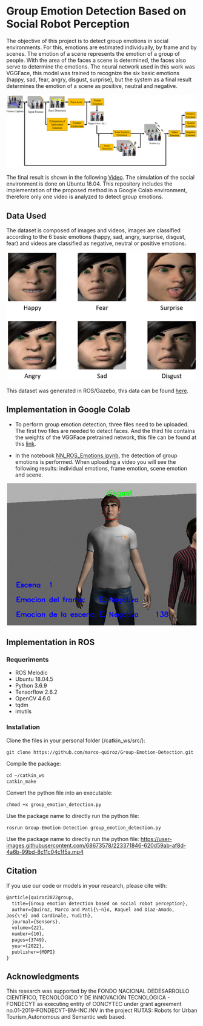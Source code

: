 # Group Emotion Detection Based on Social Robot Perception

The objective of this project is to detect group emotions in social environments. For this, emotions are estimated individually, by frame and by scenes. The emotion of a scene represents the emotion of a group of people. With the area of the faces a scene is determined, the faces also serve to determine the emotions. The neural network used in this work was VGGFace, this model was trained to recognize the six basic emotions (happy, sad, fear, angry, disgust, surprise), but the system as a final result determines the emotion of a scene as positive, neutral and negative.

<div align="center">
  <img src="figures/scenes_method.png" alt="Group Emotions Detection" width="800"/>
</div>

The final result is shown in the following [Video](https://youtu.be/sabojnDs630). The simulation of the social environment is done on Ubuntu 18.04. This repository includes the implementation of the proposed method in a Google Colab environment, therefore only one video is analyzed to detect group emotions.


## Data Used
The dataset is composed of images and videos, images are classified according to the 6 basic emotions (happy, sad, angry, surprise, disgust, fear) and videos are classified as negative, neutral or positive emotions.

<div align="center">
  <img src="figures/Emotions.png" alt="data example" width="500"/>
</div>

This dataset was generated in ROS/Gazebo, this data can be found [here](https://github.com/marco-quiroz/Dataset-in-ROS).

## Implementation in Google Colab

- To perform group emotion detection, three files need to be uploaded. The first two files are needed to detect faces. And the third file contains the weights of the VGGFace pretrained network, this file can be found at this [link](https://drive.google.com/file/d/1r-3oluA833Qg4tn_VGOqM51wGTxoggYg/view?usp=share_link).

- In the notebook [NN_ROS_Emotions.ipynb](https://drive.google.com/file/d/1bEwHFXNVjBaIasJLGC8vYHSqkS8pdq2z/view?usp=share_link), the detection of group emotions is performed. When uploading a video you will see the following results: individual emotions, frame emotion, scene emotion and scene.

<div align="center">
  <img src="figures/result.png" alt="data example" width="500"/>
</div>

## Implementation in ROS
### Requeriments

- ROS Melodic
- Ubuntu 18.04.5
- Python 3.6.9
- Tensorflow 2.6.2
- OpenCV 4.6.0
- tqdm
- imutils

### Installation

Clone the files in your personal folder (/catkin_ws/src/):

```
git clone https://github.com/marco-quiroz/Group-Emotion-Detection.git
```

Compile the package:

```
cd ~/catkin_ws
catkin_make
```

Convert the python file into an executable:
```
chmod +x group_emotion_detection.py
```

Use the package name to directly run the python file:
```
rosrun Group-Emotion-Detection group_emotion_detection.py
```

Use the package name to directly run the python file:
https://user-images.githubusercontent.com/68673578/223371846-620d59ab-af8d-4a6b-99bd-8c11c04c1f5a.mp4



## Citation
If you use our code or models in your research, please cite with:
```
@article{quiroz2022group,
  title={Group emotion detection based on social robot perception},
  author={Quiroz, Marco and Pati{\~n}o, Raquel and Diaz-Amado, Jos{\'e} and Cardinale, Yudith},
  journal={Sensors},
  volume={22},
  number={10},
  pages={3749},
  year={2022},
  publisher={MDPI}
}
```

## Acknowledgments
This research was supported by the FONDO NACIONAL DEDESARROLLO CIENTÍFICO, TECNOLÓGICO Y DE INNOVACIÓN TECNOLÓGICA - FONDECYT as executing entity of CONCYTEC under grant agreement no.01-2019-FONDECYT-BM-INC.INV in the project RUTAS: Robots for Urban Tourism,Autonomous and Semantic web based.

